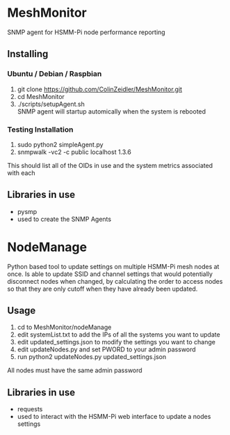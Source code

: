 # MeshMonitor
SNMP agent for HSMM-Pi node performance reporting

## Installing
### Ubuntu / Debian / Raspbian
 1. git clone https://github.com/ColinZeidler/MeshMonitor.git
 1. cd MeshMonitor
 1. ./scripts/setupAgent.sh  
 SNMP agent will startup automically when the system is rebooted
 
### Testing Installation
 1. sudo python2 simpleAgent.py
 1. snmpwalk -vc2 -c public localhost 1.3.6
 
This should list all of the OIDs in use and the system metrics associated with each
  
## Libraries in use
 * pysmp
  * used to create the SNMP Agents

# NodeManage
Python based tool to update settings on multiple HSMM-Pi mesh nodes at once.
Is able to update SSID and channel settings that would potentially disconnect nodes when changed, by calculating the order to access nodes so that they are only cutoff when they have already been updated.

## Usage
 1. cd to MeshMonitor/nodeManage
 1. edit systemList.txt to add the IPs of all the systems you want to update
 1. edit updated_settings.json to modify the settings you want to change
 1. edit updateNodes.py and set PWORD to your admin password
 1. run python2 updateNodes.py updated_settings.json

All nodes must have the same admin password

## Libraries in use
 * requests
  * used to interact with the HSMM-Pi web interface to update a nodes settings
